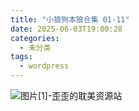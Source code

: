 ```yaml
---
title: "小狼狗本狼合集 01-11"
date: 2025-06-03T19:00:28
categories:
  - 未分类
tags:
  - wordpress
---
```


![图片[1]-歪歪的耽美资源站](/images/%e5%b0%8f%e7%8b%bc%e7%8b%97%e6%9c%ac%e7%8b%bc%e5%90%88%e9%9b%86-01-11-0.jpg)
